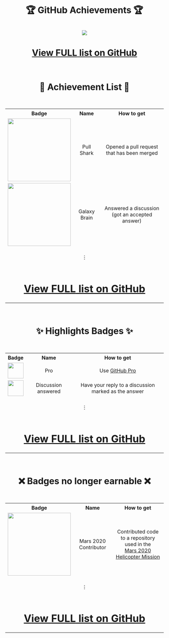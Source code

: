 <div align="center">

# 🏆 GitHub Achievements 🏆

<br>


<div align="center">
  <picture>
    <source media="(prefers-color-scheme: light)" srcset="https://user-images.githubusercontent.com/65187002/172940015-d9d072e7-c47d-4ddd-83f6-8e7717a721b8.png">
    <img src="https://user-images.githubusercontent.com/65187002/172940773-7ef23b63-3356-4634-9e52-34f2676e2854.png">
  </picture><br>
  
<h1><a href="{{ site.github.repository_url }}">View <span>FULL</span> list on GitHub</a></h1>
  
</div>

<br>

# 📃 Achievement List 📃
<br>

<table>
<tr>
  <th>Badge</th>
  <th>Name</th>
  <th>How to get</th>
</tr>
<tr align="center">
  <td><img src="https://github.githubassets.com/images/modules/profile/achievements/pull-shark-default.png" width="200px" height="200px"></td>
  <td>Pull Shark</td>
  <td>Opened a pull request that has been merged</td>
</tr>
<tr align="center">
  <td><img src="https://github.githubassets.com/images/modules/profile/achievements/galaxy-brain-default.png" width="200px" height="200px"></td>
  <td>Galaxy Brain</td>
  <td>Answered a discussion<br>(got an accepted answer)</td>
</tr>
<tr align="center" height="50px">
  <td colspan="3"><br>⋮<br><br></td>
</tr>
<tr align="center">
  <td colspan="3"><h1><a href="{{ site.github.repository_url }}">View <span>FULL</span> list on GitHub</a></h1></td>
</tr>
</table>


<br>

# ✨ Highlights Badges ✨
<br>

<table>
<tr>
  <th>Badge</th>
  <th>Name</th>
  <th>How to get</th>
</tr>
<tr align="center">
  <td><img src="https://user-images.githubusercontent.com/65187002/173065669-d1fdb5a7-8895-43cc-8dea-72a511a37e86.svg" width="50px" height="50px"></td>
  <td>Pro</td>
  <td>Use <a href="https://docs.github.com/en/get-started/learning-about-github/githubs-products#github-pro">GitHub Pro</a></td>
</tr>
<tr align="center">
  <td><img src="https://user-images.githubusercontent.com/65187002/173078106-28bea542-4620-46ee-837d-defda3e44ca6.svg" width="50px" height="50px"></td>
  <td>Discussion answered</td>
  <td>Have  your reply to a discussion marked as the answer</td>
</tr>
<tr align="center" height="50px">
  <td colspan="3"><br>⋮<br><br></td>
</tr>
<tr align="center">
  <td colspan="3"><h1><a href="{{ site.github.repository_url }}">View <span>FULL</span> list on GitHub</a></h1></td>
</tr>
</table>

<br>

# ❌ Badges no longer earnable ❌
<br>

<table>
<tr>
  <th>Badge</th>
  <th>Name</th>
  <th>How to get</th>
</tr>
<tr align="center">
  <td><img src="https://github.githubassets.com/images/modules/profile/achievements/mars-2020-contributor-default.png" width="200px" height="200px"></td>
  <td>Mars 2020 Contributor</td>
  <td>Contributed code to a repository used in the<br><a href="https://github.com/readme/featured/nasa-ingenuity-helicopter">Mars 2020 Helicopter Mission</a></td>
</tr>
<tr align="center" height="50px">
  <td colspan="3"><br>⋮<br><br></td>
</tr>
<tr align="center">
  <td colspan="3"><h1><a href="{{ site.github.repository_url }}">View <span>FULL</span> list on GitHub</a></h1></td>
</tr>
</table>
  
</div>
